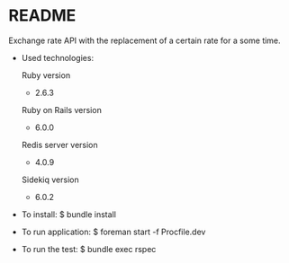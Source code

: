 # README

 Exchange rate API with the replacement of a certain rate for a some time.

* Used technologies:

  Ruby version
  - 2.6.3

  Ruby on Rails version
  - 6.0.0

  Redis server version
  - 4.0.9

  Sidekiq version
  - 6.0.2

* To install:
  $ bundle install

* To run application:
  $ foreman start -f Procfile.dev

* To run the test:
  $ bundle exec rspec
